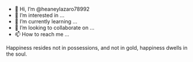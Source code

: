 - 👋 Hi, I’m @heaneylazaro78992
- 👀 I’m interested in ...
- 🌱 I’m currently learning ...
- 💞️ I’m looking to collaborate on ...
- 📫 How to reach me ...

<!---
heaneylazaro78992/heaneylazaro78992 is a ✨ special ✨ repository because its `README.md` (this file) appears on your GitHub profile.
You can click the Preview link to take a look at your changes.
--->
Happiness resides not in possessions, and not in gold, happiness dwells in the soul.
